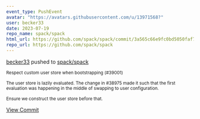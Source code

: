 ```yaml
---
event_type: PushEvent
avatar: "https://avatars.githubusercontent.com/u/13971568?"
user: becker33
date: 2023-07-19
repo_name: spack/spack
html_url: https://github.com/spack/spack/commit/3a565c66e9fc0bd5050faf7d07834e20a23b458f
repo_url: https://github.com/spack/spack
---
```


<a href='https://github.com/becker33' target='_blank'>becker33</a> pushed to <a href='https://github.com/spack/spack' target='_blank'>spack/spack</a>

<small>Respect custom user store when bootstrapping (#39001)

The user store is lazily evaluated. The change
in #38975 made it such that the first evaluation
was happening in the middle of swapping to user
configuration.

Ensure we construct the user store before that.</small>

<a href='https://github.com/spack/spack/commit/3a565c66e9fc0bd5050faf7d07834e20a23b458f' target='_blank'>View Commit</a>
